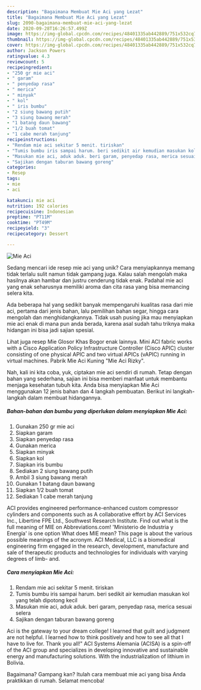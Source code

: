 ```yaml
---
description: "Bagaimana Membuat Mie Aci yang Lezat"
title: "Bagaimana Membuat Mie Aci yang Lezat"
slug: 2090-bagaimana-membuat-mie-aci-yang-lezat
date: 2020-09-28T16:26:57.499Z
image: https://img-global.cpcdn.com/recipes/48401335ab442889/751x532cq70/mie-aci-foto-resep-utama.jpg
thumbnail: https://img-global.cpcdn.com/recipes/48401335ab442889/751x532cq70/mie-aci-foto-resep-utama.jpg
cover: https://img-global.cpcdn.com/recipes/48401335ab442889/751x532cq70/mie-aci-foto-resep-utama.jpg
author: Jackson Powers
ratingvalue: 4.3
reviewcount: 5
recipeingredient:
- "250 gr mie aci"
- " garam"
- " penyedap rasa"
- " merica"
- " minyak"
- " kol"
- " iris bumbu"
- "2 siung bawang putih"
- "3 siung bawang merah"
- "1 batang daun bawang"
- "1/2 buah tomat"
- "1 cabe merah tanjung"
recipeinstructions:
- "Rendam mie aci sekitar 5 menit. tiriskan"
- "Tumis bumbu iris sampai harum. beri sedikit air kemudian masukan kol yang telah dipotong kecil"
- "Masukan mie aci, aduk aduk. beri garam, penyedap rasa, merica sesuai selera"
- "Sajikan dengan taburan bawang goreng"
categories:
- Resep
tags:
- mie
- aci

katakunci: mie aci 
nutrition: 192 calories
recipecuisine: Indonesian
preptime: "PT11M"
cooktime: "PT49M"
recipeyield: "3"
recipecategory: Dessert

---
```



![Mie Aci](https://img-global.cpcdn.com/recipes/48401335ab442889/751x532cq70/mie-aci-foto-resep-utama.jpg)

Sedang mencari ide resep mie aci yang unik? Cara menyiapkannya memang tidak terlalu sulit namun tidak gampang juga. Kalau salah mengolah maka hasilnya akan hambar dan justru cenderung tidak enak. Padahal mie aci yang enak seharusnya memiliki aroma dan cita rasa yang bisa memancing selera kita.

Ada beberapa hal yang sedikit banyak mempengaruhi kualitas rasa dari mie aci, pertama dari jenis bahan, lalu pemilihan bahan segar, hingga cara mengolah dan menghidangkannya. Tidak usah pusing jika mau menyiapkan mie aci enak di mana pun anda berada, karena asal sudah tahu triknya maka hidangan ini bisa jadi sajian spesial.

Lihat juga resep Mie Glosor Khas Bogor enak lainnya. Mini ACI fabric works with a Cisco Application Policy Infrastructure Controller (Cisco APIC) cluster consisting of one physical APIC and two virtual APICs (vAPIC) running in virtual machines. Pabrik Mie Aci Kuning &#34;Mie Aci Rizky&#34;.


Nah, kali ini kita coba, yuk, ciptakan mie aci sendiri di rumah. Tetap dengan bahan yang sederhana, sajian ini bisa memberi manfaat untuk membantu menjaga kesehatan tubuh kita. Anda bisa menyiapkan Mie Aci menggunakan 12 jenis bahan dan 4 langkah pembuatan. Berikut ini langkah-langkah dalam membuat hidangannya.

<!--inarticleads1-->

##### Bahan-bahan dan bumbu yang diperlukan dalam menyiapkan Mie Aci:

1. Gunakan 250 gr mie aci
1. Siapkan  garam
1. Siapkan  penyedap rasa
1. Gunakan  merica
1. Siapkan  minyak
1. Siapkan  kol
1. Siapkan  iris bumbu
1. Sediakan 2 siung bawang putih
1. Ambil 3 siung bawang merah
1. Gunakan 1 batang daun bawang
1. Siapkan 1/2 buah tomat
1. Sediakan 1 cabe merah tanjung


ACI provides engineered performance-enhanced custom compressor cylinders and components such as A collaborative effort by ACI Services Inc., Libertine FPE Ltd., Southwest Research Institute. Find out what is the full meaning of MIE on Abbreviations.com! &#39;Ministerio de Industria y Energía&#39; is one option What does MIE mean? This page is about the various possible meanings of the acronym. ACI Medical, LLC is a biomedical engineering firm engaged in the research, development, manufacture and sale of therapeutic products and technologies for individuals with varying degrees of limb- and. 

<!--inarticleads2-->

##### Cara menyiapkan Mie Aci:

1. Rendam mie aci sekitar 5 menit. tiriskan
1. Tumis bumbu iris sampai harum. beri sedikit air kemudian masukan kol yang telah dipotong kecil
1. Masukan mie aci, aduk aduk. beri garam, penyedap rasa, merica sesuai selera
1. Sajikan dengan taburan bawang goreng


Aci is the gateway to your dream college! I learned that guilt and judgment are not helpful. I learned how to think positively and how to see all that I have to live for. Thank you all!&#34; ACI Systems Alemania (ACISA) is a spin-off of the ACI group and specializes in developing innovative and sustainable energy and manufacturing solutions. With the industrialization of lithium in Bolivia. 

Bagaimana? Gampang kan? Itulah cara membuat mie aci yang bisa Anda praktikkan di rumah. Selamat mencoba!
